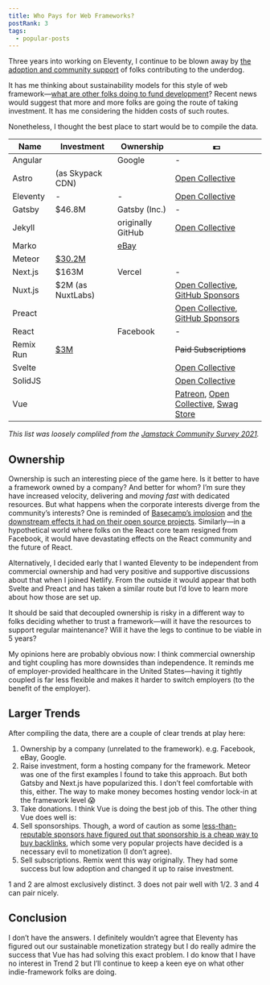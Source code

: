 ```yaml
---
title: Who Pays for Web Frameworks?
postRank: 3
tags:
  - popular-posts
---
```

Three years into working on Eleventy, I continue to be blown away by [the adoption and community support](https://www.11ty.dev/blog/jamstack-survey-2021/) of folks contributing to the underdog.

It has me thinking about sustainability models for this style of web framework—[what are other folks doing to fund development](https://twitter.com/zachleat/status/1447940347384971275)? Recent news would suggest that more and more folks are going the route of taking investment. It has me considering the hidden costs of such routes.

Nonetheless, I thought the best place to start would be to compile the data.

<table>
  <thead>
    <tr>
      <th>Name</th>
      <th>Investment</th>
      <th>Ownership</th>
      <th>💵</th>
    </tr>
  </thead>
  <tbody>
    <tr>
      <td>Angular</td>
      <td></td>
      <td>Google</td>
      <td>-</td>
    </tr>
    <tr>
      <td>Astro</td>
      <td>(as Skypack CDN)</td>
      <td></td>
      <td><a href="https://opencollective.com/astrodotbuild">Open Collective</a></td>
    </tr>
    <tr>
      <td>Eleventy</td>
      <td>-</td>
      <td>-</td>
      <td><a href="https://opencollective.com/11ty">Open Collective</a></td>
    </tr>
    <tr>
      <td>Gatsby</td>
      <td>$46.8M</td>
      <td>Gatsby (Inc.)</td>
      <td>-</td>
    </tr>
    <tr>
      <td>Jekyll</td>
      <td></td>
      <td>originally GitHub</td>
      <td><a href="https://opencollective.com/jekyll">Open Collective</a></td>
    </tr>
    <tr>
      <td>Marko</td>
      <td></td>
      <td><a href="https://github.com/eBay">eBay</a></td>
      <td></td>
    </tr>
    <tr>
      <td>Meteor</td>
      <td><a href="https://en.wikipedia.org/wiki/Meteor_(web_framework)">$30.2M</a></td>
      <td></td>
      <td></td>
    </tr>
    <tr>
      <td>Next.js</td>
      <td>$163M</td>
      <td>Vercel</td>
      <td>-</td>
    </tr>
    <tr>
      <td>Nuxt.js</td>
      <td>$2M (as NuxtLabs)</td>
      <td></td>
      <td><a href="https://opencollective.com/nuxtjs">Open Collective</a>, <a href="https://github.com/sponsors/nuxt">GitHub Sponsors</a></td>
    </tr>
    <tr>
      <td>Preact</td>
      <td></td>
      <td></td>
      <td><a href="https://opencollective.com/preact">Open Collective</a>, <a href="https://github.com/sponsors/preactjs">GitHub Sponsors</a></td>
    </tr>
    <tr>
      <td>React</td>
      <td></td>
      <td>Facebook</td>
      <td>-</td>
    </tr>
    <tr>
      <td>Remix Run</td>
      <td><a href="https://remix.run/blog/seed-funding-for-remix">$3M</a></td>
      <td></td>
      <td><del>Paid Subscriptions</del></td>
    </tr>
    <tr>
      <td>Svelte</td>
      <td></td>
      <td></td>
      <td><a href="https://opencollective.com/svelte">Open Collective</a></td>
    </tr>
    <tr>
      <td>SolidJS</td>
      <td></td>
      <td></td>
      <td><a href="https://opencollective.com/solid">Open Collective</a></td>
    </tr>
    <tr>
      <td>Vue</td>
      <td></td>
      <td></td>
      <td><a href="https://www.patreon.com/evanyou">Patreon</a>, <a href="https://opencollective.com/vuejs">Open Collective</a>, <a href="https://vue.threadless.com/">Swag Store</a></td>
    </tr>
  </tbody>
</table>

_This list was loosely compliled from the [Jamstack Community Survey 2021](https://jamstack.org/survey/2021/#choices-frameworks)._

## Ownership

Ownership is such an interesting piece of the game here. Is it better to have a framework owned by a company? And better for whom? I’m sure they have increased velocity, delivering and <em>moving fast</em> with dedicated resources. But what happens when the corporate interests diverge from the community’s interests? One is reminded of [Basecamp’s implosion](https://www.theverge.com/2021/5/3/22418208/basecamp-all-hands-meeting-employee-resignations-buyouts-implosion) and [the downstream effects it had on their open source projects](https://twitter.com/sstephenson/status/1388146131377528832). Similarly—in a hypothetical world where folks on the React core team resigned from Facebook, it would have devastating effects on the React community and the future of React.

Alternatively, I decided early that I wanted Eleventy to be independent from commercial ownership and had very positive and supportive discussions about that when I joined Netlify. From the outside it would appear that both Svelte and Preact and has taken a similar route but I’d love to learn more about how those are set up.

It should be said that decoupled ownership is risky in a different way to folks deciding whether to trust a framework—will it have the resources to support regular maintenance? Will it have the legs to continue to be viable in 5 years?

My opinions here are probably obvious now: I think commercial ownership and tight coupling has more downsides than independence. It reminds me of employer-provided healthcare in the United States—having it tightly coupled is far less flexible and makes it harder to switch employers (to the benefit of the employer).

## Larger Trends

After compiling the data, there are a couple of clear trends at play here:

1. Ownership by a company (unrelated to the framework). e.g. Facebook, eBay, Google.
2. Raise investment, form a hosting company for the framework. Meteor was one of the first examples I found to take this approach. But both Gatsby and Next.js have popularized this. I don’t feel comfortable with this, either. The way to make money becomes hosting vendor lock-in at the framework level 😱
3. Take donations. I think Vue is doing the best job of this. The other thing Vue does well is:
4. Sell sponsorships. Though, a word of caution as some [less-than-reputable sponsors have figured out that sponsorship is a cheap way to buy backlinks](https://twitter.com/zachleat/status/1295370536600707078), which some very popular projects have decided is a necessary evil to monetization (I don’t agree). <!--Babel, Jest, Bower, and Socket.io -->
5. Sell subscriptions. Remix went this way originally. They had some success but low adoption and changed it up to raise investment.

1 and 2 are almost exclusively distinct. 3 does not pair well with 1/2. 3 and 4 can pair nicely.

## Conclusion

I don’t have the answers. I definitely wouldn’t agree that Eleventy has figured out our sustainable monetization strategy but I do really admire the success that Vue has had solving this exact problem. I do know that I have no interest in Trend 2 but I’ll continue to keep a keen eye on what other indie-framework folks are doing.
